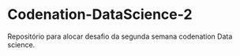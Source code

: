 # Codenation-DataScience-2
Repositório para alocar desafio da segunda semana codenation Data science.
